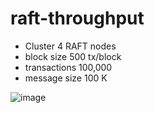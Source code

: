 # raft-throughput
* Cluster 4 RAFT nodes
* block size 500 tx/block
* transactions 100,000
* message size 100 K

![image](https://github.com/BDLS-bft/experiment-guide/assets/9446035/f64c67e8-e5b8-4e1b-ba68-dcfd95814131)


